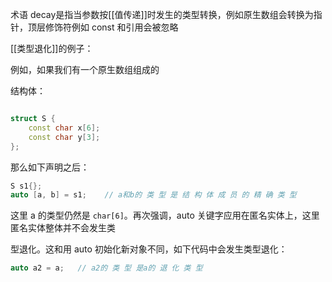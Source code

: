 

术语 decay是指当参数按[[值传递]]时发生的类型转换，例如原生数组会转换为指针，顶层修饰符例如 const 和引用会被忽略


[[类型退化]]的例子：


例如，如果我们有一个原生数组组成的

结构体：
```c++

struct S {
	const char x[6];
	const char y[3];
};
```


那么如下声明之后：
```c++
S s1{};
auto [a, b] = s1;    // a和b的 类 型 是 结 构 体 成 员 的 精 确 类 型
```


这里 a 的类型仍然是 `char[6]`。再次强调，auto 关键字应用在匿名实体上，这里匿名实体整体并不会发生类

型退化。这和用 auto 初始化新对象不同，如下代码中会发生类型退化：
```c++
auto a2 = a;   // a2的 类 型 是a的 退 化 类 型
```
